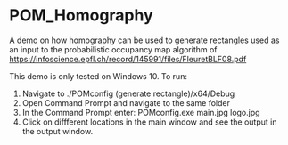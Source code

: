 # POM_Homography
A demo on how homography can be used to generate rectangles used as an input to the probabilistic occupancy map algorithm of https://infoscience.epfl.ch/record/145991/files/FleuretBLF08.pdf

This demo is only tested on Windows 10.
To run:
1. Navigate to ./POMconfig (generate rectangle)/x64/Debug
2. Open Command Prompt and navigate to the same folder
3. In the Command Prompt enter: POMconfig.exe main.jpg logo.jpg
4. Click on diffferent locations in the main window and see the output in the output window.


